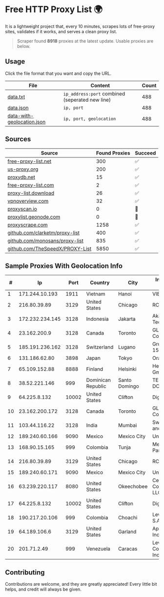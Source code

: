 
# Free HTTP Proxy List 🌍

It is a lightweight project that, every 10 minutes, scrapes lots of free-proxy sites, validates if it works, and serves a clean proxy list.


> Scraper found **8918** proxies at the latest update. Usable proxies are below.

## Usage

Click the file format that you want and copy the URL.


|File|Content|Count|
|----|-------|-----|
|[data.txt](https://raw.githubusercontent.com/themiralay/Proxy-List-World/master/data.txt)|`ip_address:port` combined (seperated new line)|488|
|[data.json](https://raw.githubusercontent.com/themiralay/Proxy-List-World/master/data.json)|`ip, port`|488|
|[data-with-geolocation.json](https://raw.githubusercontent.com/themiralay/Proxy-List-World/master/data-with-geolocation.json)|`ip, port, geolocation`|488|

## Sources

|Source|Found Proxies|Succeed|
|------|-------------|-------|
|[free-proxy-list.net](https://free-proxy-list.net)|300|✅|
|[us-proxy.org](https://www.us-proxy.org)|200|✅|
|[proxydb.net](http://proxydb.net)|15|✅|
|[free-proxy-list.com](https://free-proxy-list.com/?page=&port=&type%5B%5D=http&type%5B%5D=https&up_time=0&search=Search)|2|✅|
|[proxy-list.download](https://www.proxy-list.download/HTTP)|26|✅|
|[vpnoverview.com](https://vpnoverview.com/privacy/anonymous-browsing/free-proxy-servers)|32|✅|
|[proxyscan.io](https://www.proxyscan.io)|0|🚫|
|[proxylist.geonode.com](https://proxylist.geonode.com/api/proxy-list?limit=300&page=1&sort_by=lastChecked&sort_type=desc&protocols=http,https)|0|🚫|
|[proxyscrape.com](https://api.proxyscrape.com/v2/?request=displayproxies&protocol=http&timeout=10000&country=all&ssl=all&anonymity=all)|1258|✅|
|[github.com/clarketm/proxy-list](https://raw.githubusercontent.com/clarketm/proxy-list/master/proxy-list-raw.txt)|400|✅|
|[github.com/monosans/proxy-list](https://raw.githubusercontent.com/monosans/proxy-list/main/proxies/http.txt)|835|✅|
|[github.com/TheSpeedX/PROXY-List](https://raw.githubusercontent.com/TheSpeedX/PROXY-List/master/http.txt)|5850|✅|


## Sample Proxies With Geolocation Info

|#|Ip|Port|Country|City|Internet Service Provider|
|-|--|----|-------|----|-------------------------|
|1|171.244.10.193|1911|Vietnam|Hanoi|VIETEL|
|2|216.80.39.89|3129|United States|Chicago|RCN|
|3|172.232.234.145|3128|Indonesia|Jakarta|Akamai Technologies, Inc.|
|4|23.162.200.9|3128|Canada|Toronto|GLOBALTELEHOST Corp.|
|5|185.191.236.162|3128|Switzerland|Lugano|Grupo Panaglobal 15 S.A|
|6|131.186.62.80|3898|Japan|Tokyo|Oracle Corporation|
|7|65.109.152.88|8888|Finland|Helsinki|Hetzner Online GmbH|
|8|38.52.221.146|999|Dominican Republic|Santo Domingo|TELECABLE DOMINICANO, S.A.|
|9|64.225.8.132|10002|United States|Clifton|DigitalOcean, LLC|
|10|23.162.200.172|3128|Canada|Toronto|GLOBALTELEHOST Corp.|
|11|103.44.116.22|3128|India|Mumbai|Swastik Internet and Cables pvt. ltd|
|12|189.240.60.166|9090|Mexico|Mexico City|Uninet S.A. de C.V.|
|13|168.90.15.165|999|Colombia|Tunja|Media Commerce Partners S.A|
|14|216.80.39.89|3129|United States|Chicago|RCN|
|15|189.240.60.171|9090|Mexico|Mexico City|Uninet S.A. de C.V.|
|16|63.239.220.117|8080|United States|Okeechobee|CenturyLink Communications, LLC|
|17|64.225.8.132|10002|United States|Clifton|DigitalOcean, LLC|
|18|190.217.20.106|999|Colombia|Choachi|Level 3 Colombia S.A|
|19|64.189.106.6|3129|United States|Garland|Apogee Telecom Inc.|
|20|201.71.2.49|999|Venezuela|Caracas|Level 3 Communications, Inc.|



## Contributing

Contributions are welcome, and they are greatly appreciated! Every
little bit helps, and credit will always be given.


